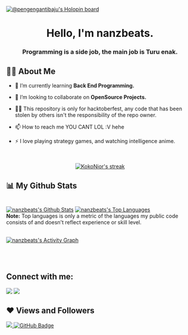 [![@pengengantibaju's Holopin board](https://holopin.io/api/user/board?user=pengengantibaju)](https://holopin.io/@pengengantibaju)

<h1 align="center">Hello, I'm nanzbeats.</h1>
<h3 align="center">Programming is a side job, the main job is Turu enak.</h3>


## 🙋‍♂️ About Me

- 🌱 I’m currently learning **Back End Programming.**

- 👯 I’m looking to collaborate on **OpenSource Projects.**

- 👨‍💻 This repository is only for hacktoberfest, any code that has been stolen by others isn't the responsibility of the repo owner.

- 📫 How to reach me YOU CANT LOL :V hehe

- ⚡ I love playing strategy games, and watching intelligence anime.

<br/>

<p align="center">
    <a href="https://github.com/kokonior/github-readme-streak-stats">
        <img title="🔥 Get streak stats for your profile at git.io/streak-stats" alt="KokoNior's streak" src="https://github-readme-streak-stats.herokuapp.com/?user=kokonior&theme=black-ice&hide_border=true&stroke=0000&background=060A0CD0"/>
    </a>
</p>

## 📊 My Github Stats

  <br/>
    <a href="https://github.com/nanzbeats/github-readme-stats"><img alt="nanzbeats's Github Stats" src="https://github-readme-stats.vercel.app/api?username=nanzbeats&show_icons=true&count_private=true&theme=react&hide_border=true&bg_color=0D1117" /></a>
  <a href="https://github.com/nanzbeats/github-readme-stats"><img alt="nanzbeats's Top Languages" src="https://github-readme-stats.vercel.app/api/top-langs/?username=nanzbeats&langs_count=8&count_private=true&layout=compact&theme=react&hide_border=true&bg_color=0D1117" /></a>
  <br/>
  <b>Note:</b> Top languages is only a metric of the languages my public code consists of and doesn't reflect experience or skill level.


<br/>
<br/>

<a href="https://github.com/nanzbeats/github-readme-activity-graph"><img alt="nanzbeats's Activity Graph" src="https://activity-graph.herokuapp.com/graph?username=nanzbeats&bg_color=0D1117&color=5BCDEC&line=5BCDEC&point=FFFFFF&hide_border=true" /></a>

<br/>
<br/>

## Connect with me:
<p align="left">

<a href = "https://twitter.com/nanda_motivator"><img src="https://img.icons8.com/fluent/48/000000/twitter.png"/></a>
<a href = "https://www.instagram.com/nandacrit/"><img src="https://img.icons8.com/fluent/48/000000/instagram-new.png"/></a>

</p>

## ❤ Views and Followers
<a href="https://github.com/Meghna-DAS/github-profile-views-counter">
    <img src="https://komarev.com/ghpvc/?username=nanzbeats">
</a>
<a href="https://github.com/nanzbeats?tab=followers"><img src="https://img.shields.io/github/followers/nanzbeats?label=Followers&style=social" alt="GitHub Badge"></a>
